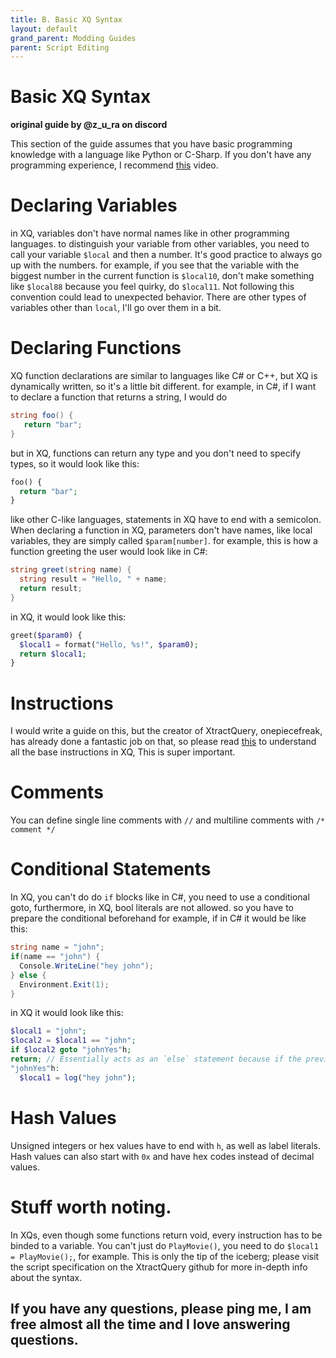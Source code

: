 ```yaml
---
title: B. Basic XQ Syntax
layout: default
grand_parent: Modding Guides
parent: Script Editing
---
```


# Basic XQ Syntax
**original guide by @z_u_ra on discord**


This section of the guide assumes that you have basic programming knowledge with a language like Python or C-Sharp. If you don't have any programming experience,  I recommend [this](https://www.youtube.com/watch?v=fWjsdhR3z3c) video.

# Declaring Variables
in XQ, variables don't have normal names like in other programming languages. to distinguish your variable from other variables, you need to call your variable `$local` and then a number. It's good practice to always go up with the numbers. for example, if you see that the variable with the biggest number in the current function is `$local10`, don't make something like `$local88` because you feel quirky, do `$local11`. Not following this convention could lead to unexpected behavior. There are other types of variables other than `local`, I'll go over them in a bit.

# Declaring Functions
XQ function declarations are similar to languages like C# or C++, but XQ is dynamically written, so it's a little bit different.
for example, in C#, if I want to declare a function that returns a string, I would do
```cs
string foo() {
   return "bar";
}
```
but in XQ, functions can return any type and you don't need to specify types, so it would look like this:
```php
foo() {
  return "bar";
}
```
like other C-like languages, statements in XQ have to end with a semicolon.
When declaring a function in XQ, parameters don't have names, like local variables, they are simply called `$param[number]`. for example, this is how a function greeting the user would look like in C#:
```cs
string greet(string name) {
  string result = "Hello, " + name;
  return result;
}
```
in XQ, it would look like this:
```php
greet($param0) {
  $local1 = format("Hello, %s!", $param0);
  return $local1;
}
```

# Instructions
I would write a guide on this, but the creator of XtractQuery, onepiecefreak, has already done a fantastic job on that, so please read [this](https://github.com/onepiecefreak3/XtractQuery/blob/master/ScriptSpecification.md#instructions) to understand all the base instructions in XQ, This is super important.

# Comments
You can define single line comments with `//` and multiline comments with `/* comment */`
# Conditional Statements
In XQ, you can't do do `if` blocks like in C#, you need to use a conditional goto, furthermore, in XQ, bool literals are not allowed. so you have to prepare the conditional beforehand for example, if in C# it would be like this:
```c#
string name = "john";
if(name == "john") {
  Console.WriteLine("hey john");
} else {
  Environment.Exit(1);
}
```
in XQ it would look like this:
```php
$local1 = "john";
$local2 = $local1 == "john";
if $local2 goto "johnYes"h;
return; // Essentially acts as an `else` statement because if the previous condition was true it would already jump to "johnYes".
"johnYes"h:
  $local1 = log("hey john");
```
# Hash Values
Unsigned integers or hex values have to end with `h`, as well as label literals. Hash values can also start with `0x` and have hex codes instead of decimal values.
# Stuff worth noting.
In XQs, even though some functions return void, every instruction has to be binded to a variable. You can't just do `PlayMovie()`, you need to do `$local1 = PlayMovie();`, for example.
This is only the tip of the iceberg; please visit the script specification on the XtractQuery github for more in-depth info about the syntax.

## If you have any questions, please ping me, I am free almost all the time and I love answering questions.
